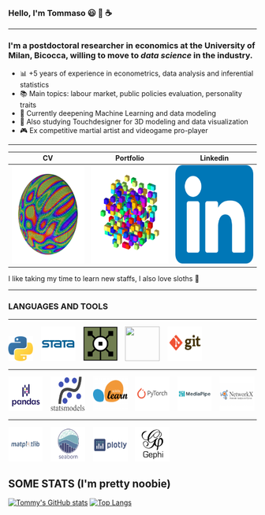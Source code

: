### Hello, I'm Tommaso :smiley: :rainbow: :coffee:
___
### I'm a postdoctoral researcher in economics at the University of Milan, Bicocca, willing to move to ***data science*** in the industry. 
* :bar_chart: +5 years of experience in econometrics, data analysis and inferential statistics
* :books: Main topics: labour market, public policies evaluation, personality traits 
* :milky_way: Currently deepening Machine Learning and data modeling
* :art: Also studying Touchdesigner for 3D modeling and data visualization 
* :video_game: Ex competitive martial artist and videogame pro-player

_______________________________________________________________________
| CV                         | Portfolio                    |           Linkedin          |
|----------------------------|------------------------------|-----------------------------|
|[<img src="https://github.com/tommella90/tommella90/blob/main/images/sphere_inst2.png" width="200" height="200">](https://github.com/tommella90/CV/blob/main/TommasoRamellaResume_enhance.pdf)      |[<img src="https://github.com/tommella90/tommella90/blob/main/images/pf2.png" width="200" height="200">](https://github.com/tommella90/Tommy_Portfolio)   |[<img src="https://github.com/tommella90/tommella90/blob/main/images/linkedin.png" width="200" height="200">](https://www.linkedin.com/in/tommaso-ramella-dsmla/)      |


I like taking my time to learn new staffs, I also love sloths :sloth:
____
### LANGUAGES AND TOOLS
---
[<img src="https://github.com/tommella90/tommella90/blob/main/images/python_logo.png" width="50" height="50">](https://www.python.org/) &nbsp;&nbsp; [<img src="https://github.com/tommella90/tommella90/blob/main/images/stata_logo.png" width="70" height="70">](https://www.stata.com/) &nbsp;&nbsp;   [<img src="https://github.com/tommella90/tommella90/blob/main/images/td.png" width="70" height="70">](https://derivative.ca/)  &nbsp;&nbsp;  [<img src="https://github.com/tommella90/tommella90/blob/main/images/sql.ico" width="70" height="70">](https://www.mysql.com/)  &nbsp;&nbsp; [<img src="https://github.com/tommella90/tommella90/blob/main/images/gitbash.png" width="70" height="70">](https://networkx.org/)  &nbsp;&nbsp;

---
[<img src="https://github.com/tommella90/tommella90/blob/main/images/pandas.png" width="70" height="70">](https://pandas.pydata.org/) &nbsp;&nbsp; [<img src="https://github.com/tommella90/tommella90/blob/main/images/statsmodel.png" width="70" height="70">](https://pypi.org/project/statsmodels/) &nbsp;&nbsp; [<img src="https://github.com/tommella90/tommella90/blob/main/images/sci-learn.png" width="70" height="70">](https://scikit-learn.org/stable/) &nbsp;&nbsp; [<img src="https://github.com/tommella90/tommella90/blob/main/images/pytorch.png" width="70" height="70">](https://pytorch.org/) &nbsp;&nbsp; [<img src="https://github.com/tommella90/tommella90/blob/main/images/mediapipe.png" width="70" height="70">](https://google.github.io/mediapipe/) &nbsp;&nbsp; [<img src="https://github.com/tommella90/tommella90/blob/main/images/ntwx.png" width="70" height="70">](https://networkx.org/)


---
[<img src="https://github.com/tommella90/tommella90/blob/main/images/plt.png" width="70" height="70">](https://matplotlib.org/) &nbsp;&nbsp; [<img src="https://github.com/tommella90/tommella90/blob/main/images/seaborn.png" width="70" height="70">](https://seaborn.pydata.org/) &nbsp;&nbsp; [<img src="https://github.com/tommella90/tommella90/blob/main/images/plotly.png" width="70" height="70">](https://plotly.com/) &nbsp;&nbsp; [<img src="https://github.com/tommella90/tommella90/blob/main/images/ghephi.png" width="70" height="70">](https://gephi.org/) &nbsp;&nbsp;


## SOME STATS (I'm pretty noobie)
[![Tommy's GitHub stats](https://github-readme-stats.vercel.app/api?username=tommella90&show_icons=true&theme=classic)](https://github.com/tommella90/github-readme-stats)
[![Top Langs](https://github-readme-stats.vercel.app/api/top-langs/?username=tommella90&show_icons=true&theme=classic)](https://github.com/tommella90/github-readme-stats)
